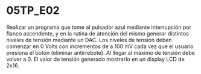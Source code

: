 # 05TP_E02
 Realizar un programa que tome al pulsador azul mediante interrupción por flanco ascendente, y en la rutina de atención del mismo generar distintos niveles de tensión mediante un DAC. Los niveles de tensión deben comenzar en 0 Volts con incrementos de a 100 mV cada vez que el usuario presiona el botón (eliminar antirrebote). Al llegar al máximo de tensión debe volver a 0. El valor de tensión generado mostrarlo en un display LCD de 2x16.
